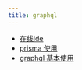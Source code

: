 ```yaml
---
title: graphql
---
```

- [在线ide](./3-online-ide.md)
- [prisma 使用](./2-prisma.md)
- [graphql 基本使用](./1-Graphql-base.md)